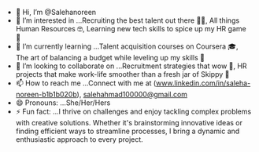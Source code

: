 - 👋 Hi, I’m @Salehanoreen
- 👀 I’m interested in ...Recruiting the best talent out there 🕵️‍♀️, All things Human Resources 🤓, Learning new tech skills to spice up my HR game 🚀
- 🌱 I’m currently learning ...Talent acquisition courses on Coursera 🎓, The art of balancing a budget while leveling up my skills 💸
- 💞️ I’m looking to collaborate on ...Recruitment strategies that wow 🚀, HR projects that make work-life smoother than a fresh jar of Skippy 🥜
- 📫 How to reach me ...Connect with me at (www.linkedin.com/in/saleha-noreen-b1b1b020b), salehahmad100000@gmail.com
- 😄 Pronouns: ...She/Her/Hers
- ⚡ Fun fact: ...I thrive on challenges and enjoy tackling complex problems with creative solutions. Whether it's brainstorming innovative ideas or finding efficient ways to streamline processes, I bring a dynamic and enthusiastic approach to every project.

<!---
Salehanoreen/Salehanoreen is a ✨ special ✨ repository because its `README.md` (this file) appears on your GitHub profile.
You can click the Preview link to take a look at your changes.
--->
